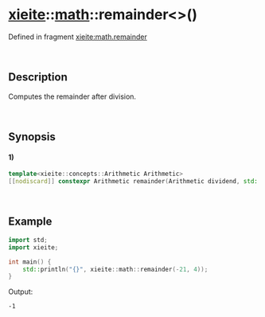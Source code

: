 # [xieite](../../xieite.md)\:\:[math](../../math.md)\:\:remainder\<\>\(\)
Defined in fragment [xieite:math.remainder](../../../src/math/remainder.cpp)

&nbsp;

## Description
Computes the remainder after division.

&nbsp;

## Synopsis
#### 1)
```cpp
template<xieite::concepts::Arithmetic Arithmetic>
[[nodiscard]] constexpr Arithmetic remainder(Arithmetic dividend, std::common_type_t<Arithmetic> divisor) noexcept;
```

&nbsp;

## Example
```cpp
import std;
import xieite;

int main() {
    std::println("{}", xieite::math::remainder(-21, 4));
}
```
Output:
```
-1
```
